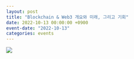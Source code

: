 ```yaml
---
layout: post
title: "Blockchain & Web3 개요와 미래, 그리고 기회"
date: 2022-10-13 00:00:00 +0900
event-date: "2022-10-13"
categories: events
---
```


![]({{site.baseurl}}/assets/news/20221013_seminar_poster.png)
